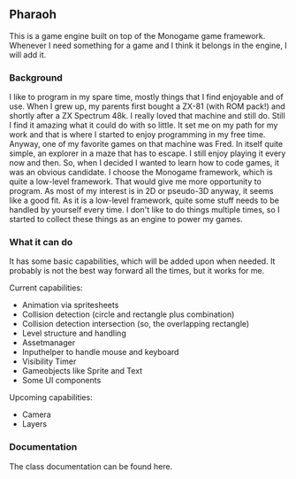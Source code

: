 ## Pharaoh

This is a game engine built on top of the Monogame game framework. Whenever I need something for a game and I think it belongs in the engine, I will add it.

### Background

I like to program in my spare time, mostly things that I find enjoyable and of use. When I grew up, my parents first bought a ZX-81 (with ROM pack!) and shortly after a ZX Spectrum 48k. I really loved that machine and still do. Still I find it amazing what it could do with so little. It set me on my path for my work and that is where I started to enjoy programming in my free time.
Anyway, one of my favorite games on that machine was Fred. In itself quite simple, an explorer in a maze that has to escape. I still enjoy playing it every now and then. So, when I decided I wanted to learn how to code games, it was an obvious candidate. I choose the Monogame framework, which is quite a low-level framework. That would give me more opportunity to program. As most of my interest is in 2D or pseudo-3D anyway, it seems like a good fit.
As it is a low-level framework, quite some stuff needs to be handled by yourself every time. I don't like to do things multiple times, so I started to collect these things as an engine to power my games.

### What it can do

It has some basic capabilities, which will be added upon when needed. It probably is not the best way forward all the times, but it works for me.

Current capabilities:
- Animation via spritesheets
- Collision detection (circle and rectangle plus combination)
- Collision detection intersection (so, the overlapping rectangle)
- Level structure and handling
- Assetmanager
- Inputhelper to handle mouse and keyboard
- Visibility Timer
- Gameobjects like Sprite and Text
- Some UI components

Upcoming capabilities:
- Camera
- Layers

### Documentation

The class documentation can be found here.

